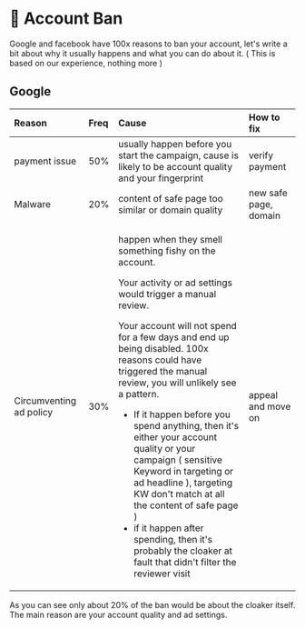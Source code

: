 # 🔨 Account Ban

Google and facebook have 100x reasons to ban your account, let's write a bit about why it usually happens and what you can do about it. \( This is based on our experience, nothing more \) 

## Google



<table>
  <thead>
    <tr>
      <th style="text-align:left">Reason</th>
      <th style="text-align:left">Freq</th>
      <th style="text-align:left">Cause</th>
      <th style="text-align:left">How to fix</th>
    </tr>
  </thead>
  <tbody>
    <tr>
      <td style="text-align:left">payment issue</td>
      <td style="text-align:left">50%</td>
      <td style="text-align:left">usually happen before you start the campaign, cause is likely to be account
        quality and your fingerprint</td>
      <td style="text-align:left">verify payment</td>
    </tr>
    <tr>
      <td style="text-align:left">Malware</td>
      <td style="text-align:left">20%</td>
      <td style="text-align:left">content of safe page too similar or domain quality</td>
      <td style="text-align:left">new safe page, domain</td>
    </tr>
    <tr>
      <td style="text-align:left">Circumventing ad policy</td>
      <td style="text-align:left">30%</td>
      <td style="text-align:left">
        <p>happen when they smell something fishy on the account.</p>
        <p>Your activity or ad settings would trigger a manual review.</p>
        <p>Your account will not spend for a few days and end up being disabled.
          100x reasons could have triggered the manual review, you will unlikely
          see a pattern.</p>
        <ul>
          <li>If it happen before you spend anything, then it&apos;s either your account
            quality or your campaign ( sensitive Keyword in targeting or ad headline
            ), targeting KW don&apos;t match at all the content of safe page )</li>
          <li>if it happen after spending, then it&apos;s probably the cloaker at fault
            that didn&apos;t filter the reviewer visit</li>
        </ul>
        <p></p>
      </td>
      <td style="text-align:left">appeal and move on</td>
    </tr>
  </tbody>
</table>As you can see only about 20% of the ban would be about the cloaker itself. The main reason are your account quality and ad settings.

